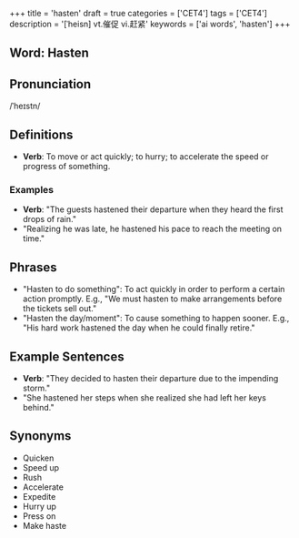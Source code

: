 +++
title = 'hasten'
draft = true
categories = ['CET4']
tags = ['CET4']
description = '[ˈheisn] vt.催促 vi.赶紧'
keywords = ['ai words', 'hasten']
+++

## Word: Hasten

## Pronunciation
/ˈheɪstn/

## Definitions
- **Verb**: To move or act quickly; to hurry; to accelerate the speed or progress of something. 

### Examples
- **Verb**: "The guests hastened their departure when they heard the first drops of rain." 
- "Realizing he was late, he hastened his pace to reach the meeting on time."
  
## Phrases
- "Hasten to do something": To act quickly in order to perform a certain action promptly. E.g., "We must hasten to make arrangements before the tickets sell out."
- "Hasten the day/moment": To cause something to happen sooner. E.g., "His hard work hastened the day when he could finally retire."

## Example Sentences
- **Verb**: "They decided to hasten their departure due to the impending storm."
- "She hastened her steps when she realized she had left her keys behind."

## Synonyms
- Quicken
- Speed up
- Rush
- Accelerate
- Expedite
- Hurry up
- Press on
- Make haste
